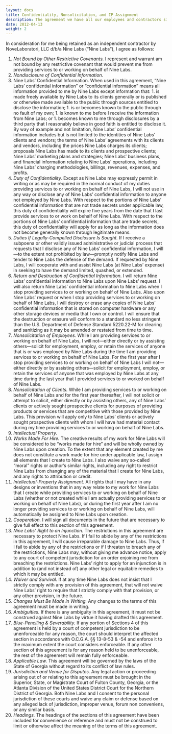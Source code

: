 ```yaml
---
layout: docs
title: Confidentiality, Nonsolicitation, and IP Assignment
description: The agreement we have all our employees and contractors sign which covers the nature of our working relationship, confidentiality, and non-disclosure.
date: 2012-04-13
weight: 2
---
```


In consideration for me being retained as an independent contractor by NoveLaboratori, LLC d/b/a Nine Labs (“Nine Labs”), I agree as follows:

1. *Not Bound by Other Restrictive Covenants.* I represent and warrant am not bound by any restrictive covenant that would prevent me from providing services to or working on behalf of Nine Labs.
1. *Nondisclosure of Confidential Information.*
  1. Nine Labs’ Confidential Information. When used in this agreement, “Nine Labs’ confidential information” or “confidential information” means all information provided to me by Nine Labs except information that:
    1. is made freely available by Nine Labs to its clients generally or is published or otherwise made available to the public through sources entitled to disclose the information;
    1. is or becomes known to the public through no fault of my own;
    1. is known to me before I receive the information from Nine Labs; or
    1. becomes known to me through disclosures by a third party that I reasonably believe in good faith is entitled to disclose it.
  By way of example and not limitation, Nine Labs’ confidential information includes but is not limited to the identities of Nine Labs’ clients and vendors; the terms of Nine Labs’ agreements with its clients and vendors, including the prices Nine Labs charges its clients; proposals Nine Labs has made to its clients and prospective clients; Nine Labs’ marketing plans and strategies; Nine Labs’ business plans, and financial information relating to Nine Labs’ operations, including Nine Labs’ charging methodologies, billings, revenues, expenses, and profits.
  1. *Duty of Confidentiality.* Except as Nine Labs may expressly permit in writing or as may be required in the normal conduct of my duties providing services to or working on behalf of Nine Labs, I will not use in any way or disclose any of Nine Labs’ confidential information to anyone not employed by Nine Labs. With respect to the portions of Nine Labs’ confidential information that are not trade secrets under applicable law, this duty of confidentiality will expire five years from the date that I last provide services to or work on behalf of Nine Labs. With respect to the portions of Nine Labs’ confidential information that are trade secrets, this duty of confidentiality will apply for as long as the information does not become generally known through legitimate means.
  1. *Duties If Legally-Compelled Disclosure Is Sought.* If I receive a subpoena or other validly issued administrative or judicial process that requests that I disclose any of Nine Labs’ confidential information, I will—to the extent not prohibited by law—promptly notify Nine Labs and tender to Nine Labs the defense of the demand. If requested by Nine Labs, I will cooperate with and assist Nine Labs (at Nine Labs’ expense) in seeking to have the demand limited, quashed, or extended.
  1. *Return and Destruction of Confidential Information.* I will return Nine Labs’ confidential information to Nine Labs upon Nine Labs’ request. I will also return Nine Labs’ confidential information to Nine Labs when I stop providing services to or working on behalf of Nine Labs. Also upon Nine Labs’ request or when I stop providing services to or working on behalf of Nine Labs, I will destroy or erase any copies of Nine Labs’ confidential information that is stored on computer hardware or any other storage devices or media that I own or control. I will ensure that the destruction or erasure will conform to a standard no less stringent than the U.S. Department of Defense Standard 5220.22-M for clearing and sanitizing as it may be amended or restated from time to time.
1. *Nonsolicitation of Employees.* While I am providing services to or working on behalf of Nine Labs, I will not—either directly or by assisting others—solicit for employment, employ, or retain the services of anyone that is or was employed by Nine Labs during the time I am providing services to or working on behalf of Nine Labs. For the first year after I stop providing services to or working on behalf of Nine Labs I will not—either directly or by assisting others—solicit for employment, employ, or retain the services of anyone that was employed by Nine Labs at any time during the last year that I provided services to or worked on behalf of Nine Labs.
1. *Nonsolicitation of Clients.* While I am providing services to or working on behalf of Nine Labs and for the first year thereafter, I will not solicit or attempt to solicit, either directly or by assisting others, any of Nine Labs’ clients or actively sought prospective clients for purposes of providing products or services that are competitive with those provided by Nine Labs. This provision will apply only to Nine Labs’ clients or actively sought prospective clients with whom I will have had material contact during my time providing services to or working on behalf of Nine Labs.
1. *Intellectual Property.*
  1. *Works Made For Hire.* The creative results of my work for Nine Labs will be considered to be “works made for hire” and will be wholly owned by Nine Labs upon creation. To the extent that any element created by me does not constitute a work made for hire under applicable law, I assign all elements that I create to Nine Labs. I also waive any so-called “moral” rights or author’s similar rights, including any right to restrict Nine Labs from changing any of the material that I create for Nine Labs, and any rights to attribution or credit.
  1. *Intellectual-Property Assignment.* All rights that I may have in any designs or inventions that in any way relate to my work for Nine Labs that I create while providing services to or working on behalf of Nine Labs (whether or not created while I am actually providing services to or working on behalf of Nine Labs), or during the first year after I am no longer providing services to or working on behalf of Nine Labs, will automatically be assigned to Nine Labs upon creation.
  1. *Cooperation.* I will sign all documents in the future that are necessary to give full effect to this section of this agreement.
1. *Nine Labs’ Right to an Injunction.* The restrictions in this agreement are necessary to protect Nine Labs. If I fail to abide by any of the restrictions in this agreement, I will cause irreparable damage to Nine Labs. Thus, if I fail to abide by any of the restrictions or if I threaten to breach any of the restrictions, Nine Labs may, without giving me advance notice, apply to any court of competent jurisdiction for an order enjoining me from breaching the restrictions. Nine Labs’ right to apply for an injunction is in addition to (and not instead of) any other legal or equitable remedies to which it may be entitled.
1. *Waiver and Survival.* If at any time Nine Labs does not insist that I strictly comply with any provision of this agreement, that will not waive Nine Labs’ right to require that I strictly comply with that provision, or any other provision, in the future.
1. *Changes Must Be Made in Writing.* Any changes to the terms of this agreement must be made in writing.
1. *Ambiguities.* If there is any ambiguity in this agreement, it must not be construed against Nine Labs by virtue it having drafted this agreement.
1. *Blue-Penciling & Severability.* If any portion of Sections 4 of this agreement is held by a court of competent jurisdiction to be unenforceable for any reason, the court should interpret the affected section in accordance with O.C.G.A. §§ 13-8-53 & -54 and enforce it to the maximum extent the court considers enforceable. If any other section of this agreement is for any reason held to be unenforceable, the rest of the agreement will remain fully enforceable.
1. *Applicable Law.* This agreement will be governed by the laws of the State of Georgia without regard to its conflict of law rules.
1. *Jurisdiction and Venue for Disputes.* Any legal action or proceeding arising out of or relating to this agreement must be brought in the Superior, State, or Magistrate Court of Fulton County, Georgia, or the Atlanta Division of the United States District Court for the Northern District of Georgia. Both Nine Labs and I consent to the personal jurisdiction of these courts and waive any claim or defense based on any alleged lack of jurisdiction, improper venue, forum non conveniens, or any similar basis.
1. *Headings.* The headings of the sections of this agreement have been included for convenience or reference and must not be construed to limit or otherwise affect the meaning of the terms of this agreement.